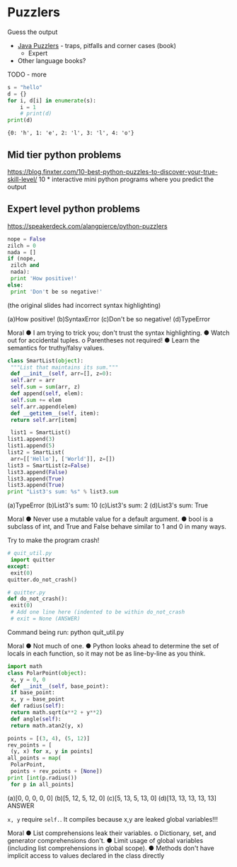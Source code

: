 Puzzlers
========

Guess the output
* [Java Puzzlers](http://www.javapuzzlers.com/) - traps, pitfalls and corner cases (book)
    * Expert
* Other language books?

TODO - more

```python
s = "hello"
d = {}
for i, d[i] in enumerate(s):
    i = 1
    # print(d)
print(d)
```
`{0: 'h', 1: 'e', 2: 'l', 3: 'l', 4: 'o'}`


Mid tier python problems
------------------------

https://blog.finxter.com/10-best-python-puzzles-to-discover-your-true-skill-level/
10 * interactive mini python programs where you predict the output


Expert level python problems
----------------------------
https://speakerdeck.com/alangpierce/python-puzzlers

```python
nope = False 
zilch = 0 
nada = [] 
if (nope, 
 zilch and 
 nada): 
 print 'How positive!' 
else: 
 print 'Don't be so negative!'
```
(the original slides had incorrect syntax highlighting)

(a)How positive!
(b)SyntaxError
(c)Don't be so negative!
(d)TypeError


Moral
● I am trying to trick you; don't trust the syntax 
highlighting. 
● Watch out for accidental tuples. 
o Parentheses not required! 
● Learn the semantics for truthy/falsy values.


```python
class SmartList(object): 
 """List that maintains its sum.""" 
 def __init__(self, arr=[], z=0): 
 self.arr = arr 
 self.sum = sum(arr, z) 
 def append(self, elem): 
 self.sum += elem 
 self.arr.append(elem) 
 def __getitem__(self, item): 
 return self.arr[item]

 list1 = SmartList() 
list1.append(3) 
list1.append(5) 
list2 = SmartList( 
 arr=[['Hello'], ['World']], z=[]) 
list3 = SmartList(z=False) 
list3.append(False) 
list3.append(True) 
list3.append(True) 
print "List3's sum: %s" % list3.sum
```

(a)TypeError
(b)List3's sum: 10
(c)List3's sum: 2
(d)List3's sum: True

Moral
● Never use a mutable value for a default 
argument. 
● bool is a subclass of int, and True and False 
behave similar to 1 and 0 in many ways.


Try to make the program crash!
```python
# quit_util.py 
 import quitter 
except: 
 exit(0) 
quitter.do_not_crash()

# quitter.py
def do_not_crash(): 
 exit(0) 
 # Add one line here (indented to be within do_not_crash
 # exit = None (ANSWER)
```

Command being run: python quit_util.py

Moral
● Not much of one. 
● Python looks ahead to determine the set of 
locals in each function, so it may not be as 
line-by-line as you think.


```python
import math 
class PolarPoint(object): 
 x, y = 0, 0 
 def __init__(self, base_point): 
 if base_point: 
 x, y = base_point 
 def radius(self): 
 return math.sqrt(x**2 + y**2) 
 def angle(self): 
 return math.atan2(y, x)

points = [(3, 4), (5, 12)] 
rev_points = [ 
 (y, x) for x, y in points] 
all_points = map( 
 PolarPoint, 
 points + rev_points + [None]) 
print [int(p.radius()) 
 for p in all_points]
```
 (a)[0, 0, 0, 0, 0]
(b)[5, 12, 5, 12, 0]
(c)[5, 13, 5, 13, 0]
(d)[13, 13, 13, 13, 13] ANSWER

`x, y` require `self.`. It compiles because x,y are leaked global variables!!!

Moral
● List comprehensions leak their variables. 
o Dictionary, set, and generator 
comprehensions don't. 
● Limit usage of global variables (including list 
comprehensions in global scope). 
● Methods don't have implicit access to values 
declared in the class directly